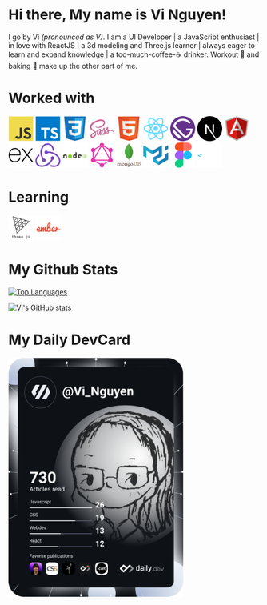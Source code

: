 # Hi there, My name is Vi Nguyen! 

I go by Vi *(pronounced as V)*. I am a UI Developer | a JavaScript enthusiast | in love with ReactJS | a 3d modeling and Three.js learner | always eager to learn and expand knowledge | a too-much-coffee-☕ drinker. Workout 💪 and baking 🍞 make up the other part of me.

# Worked with
<img src="https://github.com/devicons/devicon/blob/master/icons/javascript/javascript-original.svg" alt="JavaScript Logo" width="50" height="50"/> <img src="https://github.com/devicons/devicon/blob/master/icons/typescript/typescript-original.svg" alt="TypeScript Logo" width="50" height="50"/> <img src="https://github.com/devicons/devicon/blob/master/icons/css3/css3-original.svg" alt="CSS3 Logo" width="50" height="50"/> <img src="https://github.com/devicons/devicon/blob/master/icons/sass/sass-original.svg" alt="SASS Logo" width="50" height="50"/> <img src="https://github.com/devicons/devicon/blob/master/icons/html5/html5-original.svg" alt="HTML5 Logo" width="50" height="50"/> <img src="https://github.com/devicons/devicon/blob/master/icons/react/react-original.svg" alt="React Logo" width="50" height="50"/> <img src="https://github.com/devicons/devicon/blob/master/icons/gatsby/gatsby-original.svg" alt="Gatsby Logo" width="50" height="50"/> <img src="https://github.com/devicons/devicon/blob/master/icons/nextjs/nextjs-original.svg" alt="Nextjs Logo" width="50" height="50"/> <img src="https://github.com/devicons/devicon/blob/master/icons/angularjs/angularjs-original.svg" alt="Angular Logo" width="50" height="50"/> <img src="https://github.com/devicons/devicon/blob/master/icons/express/express-original.svg" alt="ExpressJS Logo" width="50" height="50"/> <img src="https://github.com/devicons/devicon/blob/master/icons/redux/redux-original.svg" alt="Redux Logo" width="50" height="50"/> <img src="https://github.com/devicons/devicon/blob/master/icons/nodejs/nodejs-original-wordmark.svg" alt="NodeJS Logo" width="50" height="50"/> <img src="https://github.com/devicons/devicon/blob/master/icons/graphql/graphql-plain.svg" alt="Graphql Logo" width="50" height="50"/> <img src="https://github.com/devicons/devicon/blob/master/icons/mongodb/mongodb-original-wordmark.svg" alt="MongoDB Logo" width="50" height="50"/> <img src="https://github.com/devicons/devicon/blob/master/icons/materialui/materialui-original.svg" alt="Material Logo" width="50" height="50"/> <img src="https://github.com/devicons/devicon/blob/master/icons/figma/figma-original.svg" alt="Figma Logo" width="50" height="50"/> <img src="https://github.com/devicons/devicon/blob/master/icons/tailwindcss/tailwindcss-original-wordmark.svg" alt="Tailwind CSS Logo" width="50" height="50"/>  

# Learning

<img src="https://github.com/devicons/devicon/blob/master/icons/threejs/threejs-original-wordmark.svg" alt="ThreeJS Logo" width="50" height="50"/> <img src="https://github.com/devicons/devicon/blob/master/icons/ember/ember-original-wordmark.svg" alt="Ember Logo" width="50" height="50"/>

# My Github Stats
[![Top Languages](https://github-readme-stats.vercel.app/api/top-langs/?username=ViNguyen3747&theme=dracula&layout=compact)](https://github.com/anuraghazra/github-readme-stats)

[![Vi's GitHub stats](https://github-readme-stats.vercel.app/api?username=ViNguyen3747&theme=dracula)](https://github.com/anuraghazra/github-readme-stats)

# My Daily DevCard
<a href="https://app.daily.dev/Vi_Nguyen"><img src="https://github.com/ViNguyen3747/ViNguyen3747/blob/main/devcard.svg" width="350" alt="Vi's Dev Card"/></a>
